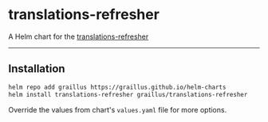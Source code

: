 translations-refresher
======================

A Helm chart for the [translations-refresher](https://github.com/graillus/translations-refresher)

---

## Installation

```bash
helm repo add graillus https://graillus.github.io/helm-charts
helm install translations-refresher graillus/translations-refresher
```

Override the values from chart's `values.yaml` file for more options.
